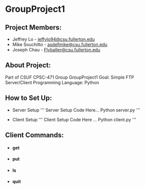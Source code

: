 # GroupProject1

## Project Members:
  * Jeffrey Lo     - jeffylo94@csu.fullerton.edu
  * Mike Souchitto - asdefmike@csu.fullerton.edu
  * Joseph Chau    - Flyballer@csu.fullerton.edu


## About Project:
   Part of CSUF CPSC-471 Group GroupProject1
   Goal: Simple FTP Server/Client
   Programming Language: Python

## How to Set Up:
  * Server Setup
  '''
  Server Setup Code Here... Python server.py <port>
  '''

  * Client Setup
  '''
  Client Setup Code Here ... Python client.py <port>
  '''


## Client Commands:
   * #### get
   * #### put
   * #### ls
   * #### quit
